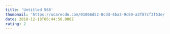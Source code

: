 ```yaml
---
title: 'Untitled 568'
thumbnail: 'https://ucarecdn.com/01866d52-8cdd-4ba3-9c80-a3f87cf3f53e/'
date: 2018-12-18T06:44:50.000Z
rating: 2
---
```


